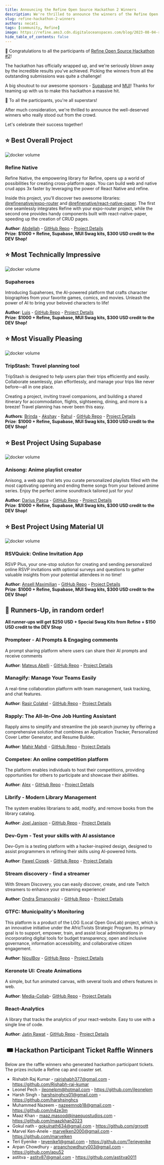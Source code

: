 ```yaml
---
title: Announcing the Refine Open Source Hackathon 2 Winners
description: We're thrilled to announce the winners of the Refine Open Source Hackathon 2!
slug: refine-hackathon-2-winners
authors: necati
tags: [community, Refine]
image: https://refine.ams3.cdn.digitaloceanspaces.com/blog/2023-08-04-refine-hackathon-2-winners/winner-cover.png
hide_table_of_contents: false
---
```


🎉 Congratulations to all the participants of [Refine Open Source Hackathon #2](https://refine.dev/blog/refine-hackathon-2/)!

The hackathon has officially wrapped up, and we're seriously blown away by the incredible results you've achieved. Picking the winners from all the outstanding submissions was quite a challenge!

A big shoutout to our awesome sponsors - [Supabase](https://supabase.com/) and [MUI](https://mui.com/)! Thanks for teaming up with us to make this hackathon a massive hit.

🥳 To all the participants, you're all superstars!

After much consideration, we're thrilled to announce the well-deserved winners who really stood out from the crowd.

Let's celebrate their success together!

## ⭐ Best Overall Project

<div className="centered-image">
   <img style={{alignSelf:"center"}}  src="https://refine.ams3.cdn.digitaloceanspaces.com/blog/2023-08-04-refine-hackathon-2-winners/refine-native.png"  alt="docker volume" />
</div>

### Refine Native

Refine Native, the empowering library for Refine, opens up a world of possibilities for creating cross-platform apps. You can build web and native crud apps 3x faster by leveraging the power of React Native and refine.

Inside this project, you'll discover two awesome libraries: [@refinenative/expo-router](https://www.npmjs.com/package/@refinenative/expo-router) and [@refinenative/react-native-paper](https://www.npmjs.com/package/@refinenative/react-native-paper). The first one seamlessly integrates Refine with your expo-router project, while the second one provides handy components built with react-native-paper, speeding up the creation of CRUD pages.

**Author**: [Abdellah](https://github.com/abdellah711) - [GitHub Repo](https://github.com/abdellah711/refinenative) - [Project Details](https://dev.to/abdellah711/refine-native-2p1d)  
**Prize**: **$1000 + Refine, Supabase, MUI Swag kits, $300 USD credit to the DEV Shop!**

## ⭐ Most Technically Impressive

<div className="centered-image">
   <img style={{alignSelf:"center"}}  src="https://refine.ams3.cdn.digitaloceanspaces.com/blog/2023-08-04-refine-hackathon-2-winners/supaheroes.png"  alt="docker volume" />
</div>

### Supaheroes

Introducing Supaheroes, the AI-powered platform that crafts character biographies from your favorite games, comics, and movies. Unleash the power of AI to bring your beloved characters to life!

**Author**: [Luis](https://twitter.com/asyncerror) - [GitHub Repo](https://github.com/lvisb/versus-heroes) - [Project Details](https://dev.to/asyncerror/supaheroes-ai-powered-heroes-3f3j)  
**Prize**: **$1000 + Refine, Supabase, MUI Swag kits, $300 USD credit to the DEV Shop!**

## ⭐ Most Visually Pleasing

<div className="centered-image">
   <img style={{alignSelf:"center"}}  src="https://refine.ams3.cdn.digitaloceanspaces.com/blog/2023-08-04-refine-hackathon-2-winners/tripstash.png"  alt="docker volume" />
</div>

### TripStash: Travel planning tool

TripStash is designed to help users plan their trips efficiently and easily. Collaborate seamlessly, plan effortlessly, and manage your trips like never before—all in one place.

Creating a project, inviting travel companions, and building a shared itinerary for accommodation, flights, sightseeing, dining, and more is a breeze! Travel planning has never been this easy.

**Authors**: [Brinda](https://twitter.com/brindashree6) - [Akshay](https://github.com/aKshayKadam03) - [Rahul](https://www.linkedin.com/in/rahul-nadendla-34212252) - [GitHub Repo](https://github.com/brindashree/trip-stash) - [Project Details](https://dev.to/brindashree/tripstash-2o7k)  
**Prize**: **$1000 + Refine, Supabase, MUI Swag kits, $300 USD credit to the DEV Shop!**

## ⭐ Best Project Using Supabase

<div className="centered-image">
   <img style={{alignSelf:"center"}}  src="https://refine.ams3.cdn.digitaloceanspaces.com/blog/2023-08-04-refine-hackathon-2-winners/anisong.png"  alt="docker volume" />
</div>

### Anisong: Anime playlist creator

Anisong, a web app that lets you curate personalized playlists filled with the most captivating opening and ending theme songs from your beloved anime series. Enjoy the perfect anime soundtrack tailored just for you!

**Author**: [Darius Pasca](https://twitter.com/pasca_darius) - [GitHub Repo](https://github.com/dariuspasca/anisong) - [Project Details](https://dev.to/dariuspasca/anisong-your-personal-anime-playlist-creator-3cmd)  
**Prize**: **$1000 + Refine, Supabase, MUI Swag kits, $300 USD credit to the DEV Shop!**

## ⭐ Best Project Using Material UI

<div className="centered-image">
   <img style={{alignSelf:"center"}}  src="https://refine.ams3.cdn.digitaloceanspaces.com/blog/2023-08-04-refine-hackathon-2-winners/rvsquick.png"  alt="docker volume" />
</div>

### RSVQuick: Online Invitation App

RSVP Plus, your one-stop solution for creating and sending personalized online RSVP invitations with optional surveys and questions to gather valuable insights from your potential attendees in no time!

**Author**: [Ansell Maximilian](https://twitter.com/AnsellMax) - [GitHub Repo](https://github.com/AnsellMaximilian/rsvquick) - [Project Details](https://dev.to/ansellmaximilian/rsvquick-online-invitation-app-made-using-refine-148e)  
**Prize**: **$1000 + Refine, Supabase, MUI Swag kits, $300 USD credit to the DEV Shop!**

## 👼 Runners-Up, in random order!

**All runner-ups will get $250 USD + Special Swag Kits from Refine + $150 USD credit to the DEV Shop**

### Prompteer - AI Prompts & Engaging comments

A prompt sharing platform where users can share their AI prompts and receive comments

**Author**: [Mateus Abelli](https://twitter.com/mateusabelli) - [GitHub Repo](https://github.com/mateusabelli/prompteer) - [Project Details](https://dev.to/mateusabelli/prompteer-ai-prompts-engaging-comments-3h7o)

### Managify: Manage Your Teams Easily

A real-time collaboration platform with team management, task tracking, and chat features.

**Author**: [Rasir Colakel](https://twitter.com/rasitcolakel) - [GitHub Repo](https://github.com/rasitcolakel/managify) - [Project Details](https://dev.to/rasitcolakel/manage-your-team-easily-with-managify-5gbp)

### Rapply: The All-In-One Job Hunting Assistant

Rapply aims to simplify and streamline the job search journey by offering a comprehensive solution that combines an Application Tracker, Personalized Cover Letter Generator, and Resume Builder.

**Author**: [Mahir Mahdi](https://twitter.com/_MahirMahdi) - [GitHub Repo](https://github.com/MahirMahdi/Rapply) - [Project Details](https://dev.to/mahirmahdi/rapply-supercharge-your-job-search-with-the-all-in-one-job-hunting-assistant-159f)

### Competee: An online competition platform

The platform enables individuals to host their competitions, providing opportunities for others to participate and showcase their abilities.

**Author**: [Alex](https://github.com/alexcode4ever) - [GitHub Repo](https://github.com/alexcode4ever/competee) - [Project Details](https://dev.to/alexcode4ever/competee-an-online-competition-platform-to-unleash-hidden-talents-nci)

### Librify - Modern Library Management

The system enables librarians to add, modify, and remove books from the library catalog.

**Author**: [Joel Janison](https://github.com/JoelJaison394) - [GitHub Repo](https://github.com/JoelJaison394/Librify) - [Project Details](https://dev.to/joeljaison394/librify-modern-library-management-with-refine-42bg)

### Dev-Gym - Test your skills with AI assistance

Dev-Gym is a testing platform with a hacker-inspired design, designed to assist programmers in refining their skills using AI-powered hints.

**Author**: [Pawel Ciosek](https://github.com/pavelee) - [GitHub Repo](https://github.com/pavelee/dev-gym) - [Project Details](https://dev.to/pavelee/test-your-skills-with-ai-assistance-n06)

### Stream discovery - find a streamer

With Stream Discovery, you can easily discover, create, and rate Twitch streamers to enhance your streaming experience!

**Author**: [Ondra Šimanovský](https://twitter.com/OndraSimanovsky) - [GitHub Repo](https://github.com/JustOndra/stream-discovery) - [Project Details](https://dev.to/simanovskyondrej/stream-discovery-find-a-streamer-5eoh)

### GTFC: Municipality's Monitoring

This platform is a product of the LOG (Local Open GovLab) project, which is an innovative initiative under the AfricTivists Strategic Program. Its primary goal is to support, empower, train, and assist local administrations in incorporating digital tools for budget transparency, open and inclusive governance, information accessibility, and collaborative citizen engagement.

**Author**: [NioulBoy](https://twitter.com/mbayedione10) - [GitHub Repo](https://github.com/localopengovlab/gtfc-admin) - [Project Details](https://dev.to/mbayedione10/transparent-and-organized-governance-gtfc-municipalitys-monitoring-and-evaluation-platform-e61)

### Keronote UI: Create Animations

A simple, but fun animated canvas, with several tools and others features in web.

**Author**: [Media-Collab](https://twitter.com/Media__Collab)- [GitHub Repo](https://github.com/Media-Collab/keronoteui) - [Project Details](https://dev.to/gregoryinnovo/keronote-ui-30in)

### React-Analytics

A library that tracks the analytics of your react-website. Easy to use with a single line of code.

**Author**: [Jatin Rawat](https://www.linkedin.com/in/rawat-jatin/) - [GitHub Repo](https://github.com/Kaku-g/react-analytics) - [Project Details](https://dev.to/kakug/react-analytics-20fd)

##  🎟️ Hackathon Participant Ticket Raffle Winners

Below are the raffle winners who generated hackathon participant tickets. The prizes include a Refine cap and coaster set.

- Rishabh Raj Kumar - rajrishabh377@gmail.com - https://github.com/Rishabh-raj-kumar
- Leonel Pech - jleonelpm@hotmail.com - https://github.com/jleonelpm
- Harsh Singh - harshsinghcs01@gmail.com - https://github.com/harshsinghcs
- Muhammed Nazeem - nazeemnob18@gmail.com - https://github.com/n4ze3m
- Maaz Khan - maaz.masood@inaequostudios.com - https://github.com/maazkhan2023
- Gokul nath - gokulnath634@gmail.com - https://github.com/grroott
- Marvel Ken-Anele - marvelken2000@gmail.com - https://github.com/marvelken
- Teri Eyenike - teyenike1@gmail.com - https://github.com/Terieyenike
- Arpan Chowdhury - arpanchowdhury003@gmail.com - https://github.com/apu52
- astitva - astitv87@gmail.com - https://github.com/astitva0011
